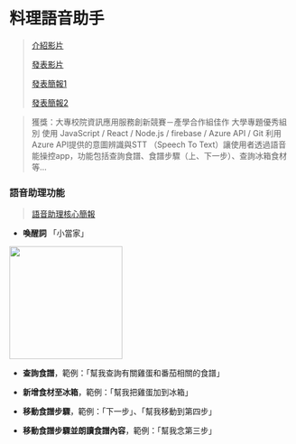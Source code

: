 # 料理語音助手

> [介紹影片](https://youtu.be/6bVTywDfLlc)
> 
> [發表影片](https://youtu.be/i9l10Vul5vE)
> 
> [發表簡報1](https://drive.google.com/file/d/1NM7MdJss_6PMXIWSSzM4B2vlLMQ6Hy7g/view?usp=share_link)
> 
> [發表簡報2](https://drive.google.com/file/d/1n93ty5UqSlbg4VklHclj0n7o8kokScFf/view?usp=share_link)


> 獲獎：大專校院資訊應用服務創新競賽－產學合作組佳作
大學專題優秀組別
使用 JavaScript / React / Node.js / firebase / Azure API / Git
利用Azure API提供的意圖辨識與STT （Speech To Text）讓使用者透過語音能操控app，功能包括查詢食譜、食譜步驟（上、下一步）、查詢冰箱食材等…


### 語音助理功能
> [語音助理核心簡報](https://www.canva.com/design/DAFBH68Oe58/D9iVDsDLwDds9g_Goq7FiQ/edit?utm_content=DAFBH68Oe58&utm_campaign=designshare&utm_medium=link2&utm_source=sharebutton)

- **喚醒詞** 「小當家」
<img src="https://user-images.githubusercontent.com/59163273/171298201-ea563ae0-696b-46be-9e7b-96314ef927a2.png" width="200">

- **查詢食譜**，範例：「幫我查詢有關雞蛋和番茄相關的食譜」

- **新增食材至冰箱**，範例：「幫我把雞蛋加到冰箱」
- **移動食譜步驟**，範例：「下一步」、「幫我移動到第四步」
- **移動食譜步驟並朗讀食譜內容**，範例：「幫我念第三步」
